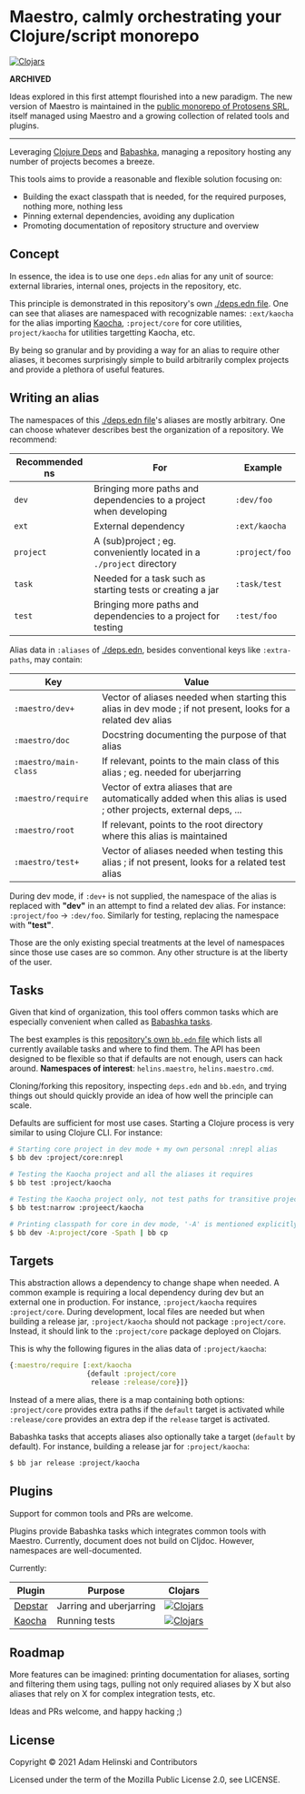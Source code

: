 # Maestro, calmly orchestrating your Clojure/script monorepo

[![Clojars](https://img.shields.io/clojars/v/io.helins/maestro.svg)](https://clojars.org/io.helins/maestro)

**ARCHIVED**

Ideas explored in this first attempt flourished into a new paradigm. The new version of Maestro is
maintained in the [public monorepo of Protosens SRL](https://github.com/protosens/monorepo.cljc),
itself managed using Maestro and a growing collection of related tools and plugins.


---

Leveraging [Clojure Deps](https://clojure.org/guides/deps_and_cli) and [Babashka](https://github.com/babashka/babashka), managing a repository
hosting any number of projects becomes a breeze.

This tools aims to provide a reasonable and flexible solution focusing on:

- Building the exact classpath that is needed, for the required purposes, nothing more, nothing less
- Pinning external dependencies, avoiding any duplication
- Promoting documentation of repository structure and overview


## Concept

In essence, the idea is to use one `deps.edn` alias for any unit of source: external libraries, internal ones, projects in the repository, etc.

This principle is demonstrated in this repository's own [./deps.edn file](./deps.edn). One can see that aliases are namespaced with recognizable names:
`:ext/kaocha` for the alias importing [Kaocha](https://github.com/lambdaisland/kaocha), `:project/core` for core utilities, `project/kaocha` for
utilities targetting Kaocha, etc.

By being so granular and by providing a way for an alias to require other aliases, it becomes surprisingly simple to build arbitrarily complex projects
and provide a plethora of useful features.


## Writing an alias

The namespaces of this [./deps.edn file](./deps.edn)'s aliases are mostly arbitrary. One can choose whatever describes best the organization of a repository. We
recommend:

| Recommended ns | For | Example |
|---|---|---|
| `dev` | Bringing more paths and dependencies to a project when developing | `:dev/foo` |
| `ext` | External dependency | `:ext/kaocha` |
| `project` | A (sub)project ; eg. conveniently located in a `./project` directory | `:project/foo` |
| `task` | Needed for a task such as starting tests or creating a jar | `:task/test` |
| `test` | Bringing more paths and dependencies to a project for testing | `:test/foo` |

Alias data in `:aliases` of [./deps.edn](./deps.edn), besides conventional keys like `:extra-paths`, may contain:

| Key | Value |
|---|---|
| `:maestro/dev+` | Vector of aliases needed when starting this alias in dev mode ; if not present, looks for a related dev alias |
| `:maestro/doc` | Docstring documenting the purpose of that alias |
| `:maestro/main-class` | If relevant, points to the main class of this alias ; eg. needed for uberjarring |
| `:maestro/require` | Vector of extra aliases that are automatically added when this alias is used ; other projects, external deps, ... |
| `:maestro/root` | If relevant, points to the root directory where this alias is maintained |
| `:maestro/test+` | Vector of aliases needed when testing this alias ; if not present, looks for a related test alias |

During dev mode, if `:dev+` is not supplied, the namespace of the alias is replaced with **"dev"** in an attempt to find a related dev alias.
For instance: `:project/foo` -> `:dev/foo`. Similarly for testing, replacing the namespace with **"test"**.

Those are the only existing special treatments at the level of namespaces since those use cases are so common. Any other structure is at the
liberty of the user.


## Tasks

Given that kind of organization, this tool offers common tasks which are especially convenient when called as [Babashka tasks](https://book.babashka.org/#tasks).

The best examples is this [repository's own `bb.edn` file](./bb.edn) which lists all currently available tasks and where to find them.
The API has been designed to be flexible so that if defaults are not enough, users can hack around. **Namespaces of interest**: `helins.maestro`, `helins.maestro.cmd`.

Cloning/forking this repository, inspecting `deps.edn` and `bb.edn`, and trying things out should quickly provide an idea of how well the principle 
can scale.

Defaults are sufficient for most use cases. Starting a Clojure process is very similar to using Clojure CLI. For instance:

```bash
# Starting core project in dev mode + my own personal :nrepl alias
$ bb dev :project/core:nrepl

# Testing the Kaocha project and all the aliases it requires
$ bb test :project/kaocha

# Testing the Kaocha project only, not test paths for transitive projects
$ bb test:narrow :projeect/kaocha

# Printing classpath for core in dev mode, '-A' is mentioned explicitly
$ bb dev -A:project/core -Spath | bb cp
```


## Targets

This abstraction allows a dependency to change shape when needed. A common example is requiring a local dependency during dev but an external one in production.
For instance, `:project/kaocha` requires `:project/core`. During development, local files are needed but when building a release jar, `:project/kaocha` should
not package `:project/core`. Instead, it should link to the `:project/core` package deployed on Clojars.

This is why the following figures in the alias data of `:project/kaocha`:

```clojure
{:maestro/require [:ext/kaocha
                   {default :project/core
                    release :release/core}]}
```

Instead of a mere alias, there is a map containing both options: `:project/core` provides extra paths if the `default` target is activated while `:release/core`
provides an extra dep if the `release` target is activated.

Babashka tasks that accepts aliases also optionally take a target (`default` by default). For instance, building a release jar for `:project/kaocha`:

```bash
$ bb jar release :project/kaocha
```


## Plugins

Support for common tools and PRs are welcome.

Plugins provide Babashka tasks which integrates common tools with Maestro. Currently, document does not build on Cljdoc. However, namespaces are well-documented.

Currently:

| Plugin | Purpose | Clojars |
|---|---|---|
| [Depstar](./project/depstar) | Jarring and uberjarring | [![Clojars](https://img.shields.io/clojars/v/io.helins/maestro.depstar.svg)](https://clojars.org/io.helins/maestro.depstar) |
| [Kaocha](./project/kaocha)   | Running tests           | [![Clojars](https://img.shields.io/clojars/v/io.helins/maestro.kaocha.svg)](https://clojars.org/io.helins/maestro.kaocha)   |


## Roadmap

More features can be imagined: printing documentation for aliases, sorting and filtering them using tags, pulling not only required aliases by X but also
aliases that rely on X for complex integration tests, etc.

Ideas and PRs welcome, and happy hacking ;)


## License

Copyright © 2021 Adam Helinski and Contributors

Licensed under the term of the Mozilla Public License 2.0, see LICENSE.

